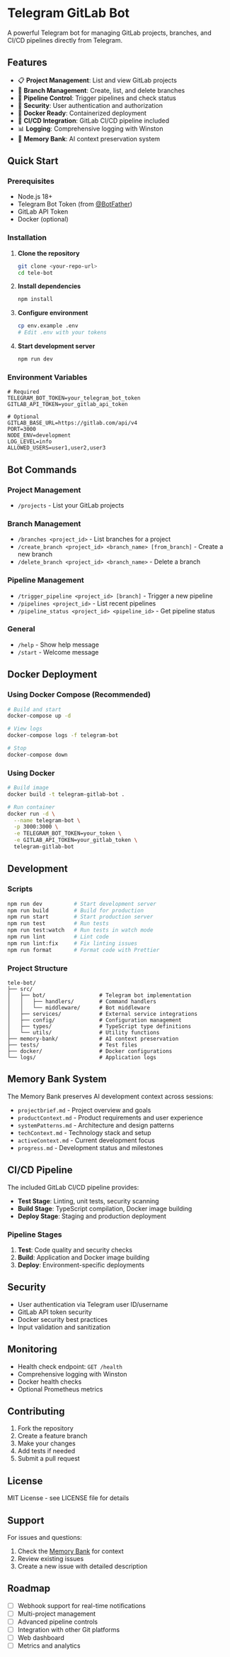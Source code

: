 # Telegram GitLab Bot

A powerful Telegram bot for managing GitLab projects, branches, and CI/CD pipelines directly from Telegram.

## Features

- 📋 **Project Management**: List and view GitLab projects
- 🌿 **Branch Management**: Create, list, and delete branches
- 🚀 **Pipeline Control**: Trigger pipelines and check status
- 🔐 **Security**: User authentication and authorization
- 🐳 **Docker Ready**: Containerized deployment
- 🔄 **CI/CD Integration**: GitLab CI/CD pipeline included
- 📊 **Logging**: Comprehensive logging with Winston
- 🧠 **Memory Bank**: AI context preservation system

## Quick Start

### Prerequisites

- Node.js 18+
- Telegram Bot Token (from [@BotFather](https://t.me/botfather))
- GitLab API Token
- Docker (optional)

### Installation

1. **Clone the repository**
   ```bash
   git clone <your-repo-url>
   cd tele-bot
   ```

2. **Install dependencies**
   ```bash
   npm install
   ```

3. **Configure environment**
   ```bash
   cp env.example .env
   # Edit .env with your tokens
   ```

4. **Start development server**
   ```bash
   npm run dev
   ```

### Environment Variables

```env
# Required
TELEGRAM_BOT_TOKEN=your_telegram_bot_token
GITLAB_API_TOKEN=your_gitlab_api_token

# Optional
GITLAB_BASE_URL=https://gitlab.com/api/v4
PORT=3000
NODE_ENV=development
LOG_LEVEL=info
ALLOWED_USERS=user1,user2,user3
```

## Bot Commands

### Project Management
- `/projects` - List your GitLab projects

### Branch Management
- `/branches <project_id>` - List branches for a project
- `/create_branch <project_id> <branch_name> [from_branch]` - Create a new branch
- `/delete_branch <project_id> <branch_name>` - Delete a branch

### Pipeline Management
- `/trigger_pipeline <project_id> [branch]` - Trigger a new pipeline
- `/pipelines <project_id>` - List recent pipelines
- `/pipeline_status <project_id> <pipeline_id>` - Get pipeline status

### General
- `/help` - Show help message
- `/start` - Welcome message

## Docker Deployment

### Using Docker Compose (Recommended)

```bash
# Build and start
docker-compose up -d

# View logs
docker-compose logs -f telegram-bot

# Stop
docker-compose down
```

### Using Docker

```bash
# Build image
docker build -t telegram-gitlab-bot .

# Run container
docker run -d \
  --name telegram-bot \
  -p 3000:3000 \
  -e TELEGRAM_BOT_TOKEN=your_token \
  -e GITLAB_API_TOKEN=your_gitlab_token \
  telegram-gitlab-bot
```

## Development

### Scripts

```bash
npm run dev          # Start development server
npm run build        # Build for production
npm run start        # Start production server
npm run test         # Run tests
npm run test:watch   # Run tests in watch mode
npm run lint         # Lint code
npm run lint:fix     # Fix linting issues
npm run format       # Format code with Prettier
```

### Project Structure

```
tele-bot/
├── src/
│   ├── bot/                 # Telegram bot implementation
│   │   ├── handlers/        # Command handlers
│   │   └── middleware/      # Bot middleware
│   ├── services/            # External service integrations
│   ├── config/              # Configuration management
│   ├── types/               # TypeScript type definitions
│   └── utils/               # Utility functions
├── memory-bank/             # AI context preservation
├── tests/                   # Test files
├── docker/                  # Docker configurations
└── logs/                    # Application logs
```

## Memory Bank System

The Memory Bank preserves AI development context across sessions:

- `projectbrief.md` - Project overview and goals
- `productContext.md` - Product requirements and user experience
- `systemPatterns.md` - Architecture and design patterns
- `techContext.md` - Technology stack and setup
- `activeContext.md` - Current development focus
- `progress.md` - Development status and milestones

## CI/CD Pipeline

The included GitLab CI/CD pipeline provides:

- **Test Stage**: Linting, unit tests, security scanning
- **Build Stage**: TypeScript compilation, Docker image building
- **Deploy Stage**: Staging and production deployment

### Pipeline Stages

1. **Test**: Code quality and security checks
2. **Build**: Application and Docker image building
3. **Deploy**: Environment-specific deployments

## Security

- User authentication via Telegram user ID/username
- GitLab API token security
- Docker security best practices
- Input validation and sanitization

## Monitoring

- Health check endpoint: `GET /health`
- Comprehensive logging with Winston
- Docker health checks
- Optional Prometheus metrics

## Contributing

1. Fork the repository
2. Create a feature branch
3. Make your changes
4. Add tests if needed
5. Submit a pull request

## License

MIT License - see LICENSE file for details

## Support

For issues and questions:
1. Check the [Memory Bank](./memory-bank/) for context
2. Review existing issues
3. Create a new issue with detailed description

## Roadmap

- [ ] Webhook support for real-time notifications
- [ ] Multi-project management
- [ ] Advanced pipeline controls
- [ ] Integration with other Git platforms
- [ ] Web dashboard
- [ ] Metrics and analytics
